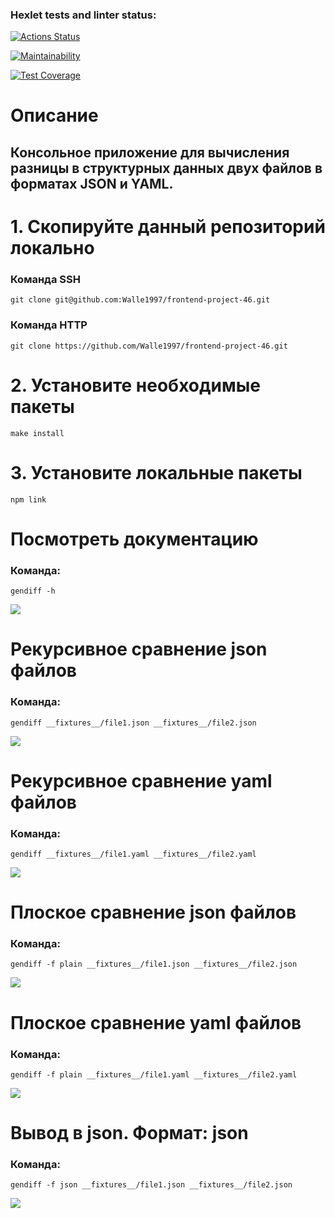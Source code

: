 ### Hexlet tests and linter status:
[![Actions Status](https://github.com/Walle1997/frontend-project-46/actions/workflows/hexlet-check.yml/badge.svg)](https://github.com/Walle1997/frontend-project-46/actions)

[![Maintainability](https://api.codeclimate.com/v1/badges/5b9f743e398804c9d2ba/maintainability)](https://codeclimate.com/github/Walle1997/frontend-project-46/maintainability)

[![Test Coverage](https://api.codeclimate.com/v1/badges/5b9f743e398804c9d2ba/test_coverage)](https://codeclimate.com/github/Walle1997/frontend-project-46/test_coverage)

# Описание

## Консольное приложение для вычисления разницы в структурных данных двух файлов в форматах JSON и YAML.

# 1. Скопируйте данный репозиторий локально

### Команда SSH
```
git clone git@github.com:Walle1997/frontend-project-46.git
```

### Команда HTTP
```
git clone https://github.com/Walle1997/frontend-project-46.git
```

# 2. Установите необходимые пакеты

```
make install
```
# 3. Установите локальные пакеты

```
npm link
```

# Посмотреть документацию
### Команда:
```
gendiff -h
```
<a href="https://asciinema.org/a/HHmGA63HqZBl54PgW6rqy3VpW" target="_blank"><img src="https://asciinema.org/a/HHmGA63HqZBl54PgW6rqy3VpW.svg" /></a>

# Рекурсивное сравнение json файлов
### Команда:
```
gendiff __fixtures__/file1.json __fixtures__/file2.json
```
<a href="https://asciinema.org/a/uZfZfYhfzMEHy72I2ybQHqqC0" target="_blank"><img src="https://asciinema.org/a/uZfZfYhfzMEHy72I2ybQHqqC0.svg" /></a>

# Рекурсивное сравнение yaml файлов
### Команда:
```
gendiff __fixtures__/file1.yaml __fixtures__/file2.yaml
```
<a href="https://asciinema.org/a/ypIRq21G8undl4A9OFMnknpoQ" target="_blank"><img src="https://asciinema.org/a/ypIRq21G8undl4A9OFMnknpoQ.svg" /></a>

# Плоское сравнение json файлов
### Команда:
```
gendiff -f plain __fixtures__/file1.json __fixtures__/file2.json
```
<a href="https://asciinema.org/a/5F5Ii6EtLgJNKv73qxucoVJvo" target="_blank"><img src="https://asciinema.org/a/5F5Ii6EtLgJNKv73qxucoVJvo.svg" /></a>

# Плоское сравнение yaml файлов
### Команда:
```
gendiff -f plain __fixtures__/file1.yaml __fixtures__/file2.yaml
```
<a href="https://asciinema.org/a/tD2CwGO6vQbcm2A8EpCJp7u03" target="_blank"><img src="https://asciinema.org/a/tD2CwGO6vQbcm2A8EpCJp7u03.svg" /></a>

# Вывод в json. Формат: json
### Команда:
```
gendiff -f json __fixtures__/file1.json __fixtures__/file2.json
```
<a href="https://asciinema.org/a/Nnv2ayWEvEkgtY15V7py0e5Uw" target="_blank"><img src="https://asciinema.org/a/Nnv2ayWEvEkgtY15V7py0e5Uw.svg" /></a>

